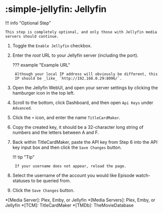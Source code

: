 # :simple-jellyfin: Jellyfin

!!! info "Optional Step"

    This step is completely optional, and only those with Jellyfin media
    servers should continue.

1. Toggle the `Enable Jellyfin` checkbox.
2. Enter the _root_ URL to your Jellyfin server (including the port).

    ??? example "Example URL"

        Although your local IP address will obviously be different, this
        IP should be _like_ `http://192.168.0.29:8096/`.

3. Open the Jellyfin WebUI, and open your server settings by clicking
the hamburger icon in the top left.
4. Scroll to the bottom, click Dashboard, and then open `Api Keys` under
`Advanced`.
5. Click the `+` icon, and enter the name `TitleCardMaker`.
6. Copy the created key, it should be a 32-character long string of
numbers and the letters between A and F.
7. Back within TitleCardMaker, paste the API key from Step 6 into the
API key input box and then click the `Save Changes` button.

    !!! tip "Tip"

        If your username does not appear, reload the page.

8. Select the username of the account you would like Episode
watch-statuses to be queried from.
9. Click the `Save Changes` button.

*[Media Server]: Plex, Emby, or Jellyfin
*[Media Servers]: Plex, Emby, or Jellyfin
*[TCM]: TitleCardMaker
*[TMDb]: TheMovieDatabase